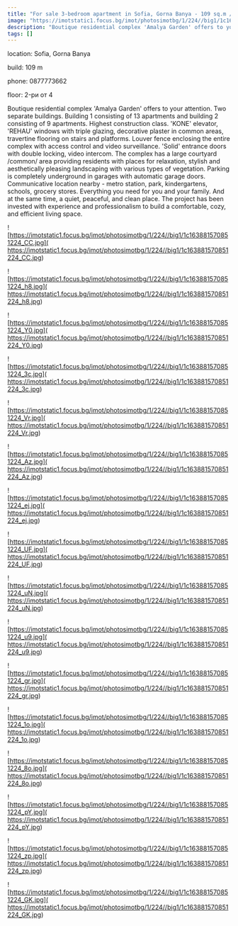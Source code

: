 ```yaml
---
title: "For sale 3-bedroom apartment in Sofia, Gorna Banya - 109 sq.m / 1500 EUR per sq.m :: imot.bg Ad."
image: "https://imotstatic1.focus.bg/imot/photosimotbg/1/224//big1/1c163881570851224_Z2.jpg"
description: "Boutique residential complex 'Amalya Garden' offers to your attention. Two separate buildings. Building 1 consisting of 13 apartments and building 2 consisting of 9 apartments. Highest construction class. 'KONE' elevator, 'REHAU' windows with triple glazing, decorative plaster in common areas, travertine flooring on stairs and platforms. Louver fence enclosing the entire complex with access control and video surveillance. 'Solid' entrance doors with double locking, video intercom. The complex has a large courtyard /common/ area providing residents with places for relaxation, stylish and aesthetically pleasing landscaping with various types of vegetation. Parking is completely underground in garages with automatic garage doors. Communicative location nearby - metro station, park, kindergartens, schools, grocery stores. Everything you need for you and your family. And at the same time, a quiet, peaceful, and clean place. The project has been invested with experience and professionalism to build a comfortable, cozy, and efficient living space."
tags: []
---
```


location: Sofia, Gorna Banya

build: 109 m

phone: 0877773662

floor: 2-ри от 4

Boutique residential complex 'Amalya Garden' offers to your attention. Two separate buildings. Building 1 consisting of 13 apartments and building 2 consisting of 9 apartments. Highest construction class. 'KONE' elevator, 'REHAU' windows with triple glazing, decorative plaster in common areas, travertine flooring on stairs and platforms. Louver fence enclosing the entire complex with access control and video surveillance. 'Solid' entrance doors with double locking, video intercom. The complex has a large courtyard /common/ area providing residents with places for relaxation, stylish and aesthetically pleasing landscaping with various types of vegetation. Parking is completely underground in garages with automatic garage doors. Communicative location nearby - metro station, park, kindergartens, schools, grocery stores. Everything you need for you and your family. And at the same time, a quiet, peaceful, and clean place. The project has been invested with experience and professionalism to build a comfortable, cozy, and efficient living space.


![https://imotstatic1.focus.bg/imot/photosimotbg/1/224//big1/1c163881570851224_CC.jpg]( https://imotstatic1.focus.bg/imot/photosimotbg/1/224//big1/1c163881570851224_CC.jpg)


![https://imotstatic1.focus.bg/imot/photosimotbg/1/224//big1/1c163881570851224_h8.jpg]( https://imotstatic1.focus.bg/imot/photosimotbg/1/224//big1/1c163881570851224_h8.jpg)


![https://imotstatic1.focus.bg/imot/photosimotbg/1/224//big1/1c163881570851224_Y0.jpg]( https://imotstatic1.focus.bg/imot/photosimotbg/1/224//big1/1c163881570851224_Y0.jpg)


![https://imotstatic1.focus.bg/imot/photosimotbg/1/224//big1/1c163881570851224_3c.jpg]( https://imotstatic1.focus.bg/imot/photosimotbg/1/224//big1/1c163881570851224_3c.jpg)


![https://imotstatic1.focus.bg/imot/photosimotbg/1/224//big1/1c163881570851224_Vr.jpg]( https://imotstatic1.focus.bg/imot/photosimotbg/1/224//big1/1c163881570851224_Vr.jpg)


![https://imotstatic1.focus.bg/imot/photosimotbg/1/224//big1/1c163881570851224_Az.jpg]( https://imotstatic1.focus.bg/imot/photosimotbg/1/224//big1/1c163881570851224_Az.jpg)


![https://imotstatic1.focus.bg/imot/photosimotbg/1/224//big1/1c163881570851224_ej.jpg]( https://imotstatic1.focus.bg/imot/photosimotbg/1/224//big1/1c163881570851224_ej.jpg)


![https://imotstatic1.focus.bg/imot/photosimotbg/1/224//big1/1c163881570851224_UF.jpg]( https://imotstatic1.focus.bg/imot/photosimotbg/1/224//big1/1c163881570851224_UF.jpg)


![https://imotstatic1.focus.bg/imot/photosimotbg/1/224//big1/1c163881570851224_uN.jpg]( https://imotstatic1.focus.bg/imot/photosimotbg/1/224//big1/1c163881570851224_uN.jpg)


![https://imotstatic1.focus.bg/imot/photosimotbg/1/224//big1/1c163881570851224_u9.jpg]( https://imotstatic1.focus.bg/imot/photosimotbg/1/224//big1/1c163881570851224_u9.jpg)


![https://imotstatic1.focus.bg/imot/photosimotbg/1/224//big1/1c163881570851224_gr.jpg]( https://imotstatic1.focus.bg/imot/photosimotbg/1/224//big1/1c163881570851224_gr.jpg)


![https://imotstatic1.focus.bg/imot/photosimotbg/1/224//big1/1c163881570851224_1o.jpg]( https://imotstatic1.focus.bg/imot/photosimotbg/1/224//big1/1c163881570851224_1o.jpg)


![https://imotstatic1.focus.bg/imot/photosimotbg/1/224//big1/1c163881570851224_8o.jpg]( https://imotstatic1.focus.bg/imot/photosimotbg/1/224//big1/1c163881570851224_8o.jpg)


![https://imotstatic1.focus.bg/imot/photosimotbg/1/224//big1/1c163881570851224_pY.jpg]( https://imotstatic1.focus.bg/imot/photosimotbg/1/224//big1/1c163881570851224_pY.jpg)


![https://imotstatic1.focus.bg/imot/photosimotbg/1/224//big1/1c163881570851224_zp.jpg]( https://imotstatic1.focus.bg/imot/photosimotbg/1/224//big1/1c163881570851224_zp.jpg)


![https://imotstatic1.focus.bg/imot/photosimotbg/1/224//big1/1c163881570851224_GK.jpg]( https://imotstatic1.focus.bg/imot/photosimotbg/1/224//big1/1c163881570851224_GK.jpg)


